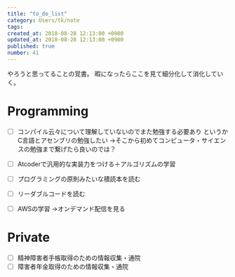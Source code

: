 ```yaml
---
title: "to_do_list"
category: Users/tk/note
tags: 
created_at: 2018-08-28 12:13:00 +0900
updated_at: 2018-08-28 12:13:00 +0900
published: true
number: 41
---
```


やろうと思ってることの覚書。
暇になったらここを見て細分化して消化していく。

# Programming
- [ ] コンパイル云々について理解していないのでまた勉強する必要あり
というかC言語とアセンブリの勉強したい
→そこから初めてコンピュータ・サイエンスの勉強まで繋げたら良いのでは？
  
- [ ] Atcoderで汎用的な実装力をつける＋アルゴリズムの学習

- [ ] プログラミングの原則みたいな積読本を読む

- [ ] リーダブルコードを読む

- [ ] AWSの学習
→オンデマンド配信を見る

# Private
- [ ] 精神障害者手帳取得のための情報収集・通院
- [ ] 障害者年金取得のための情報収集・通院
